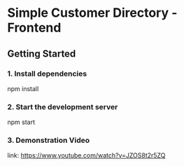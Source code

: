 # Simple Customer Directory - Frontend

##  Getting Started

### 1. Install dependencies
npm install


### 2. Start the development server
npm start

### 3. Demonstration Video
link: https://www.youtube.com/watch?v=JZOS8t2r5ZQ
